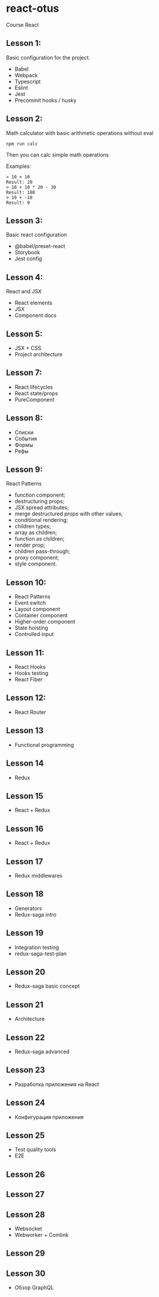 # react-otus
Course React

## Lesson 1:
Basic configuration for the project.

* Babel
* Webpack
* Typescript
* Eslint
* Jest
* Precommit hooks / husky

## Lesson 2:
Math calculator with basic arithmetic operations without eval

```npm run calc```

Then you can calc simple math operations

Examples:

```
> 10 + 10
Result: 20
> 10 + 10 * 20 - 30
Result: 180
> 19 + -10
Result: 9
```

## Lesson 3:
Basic react configuration

* @babel/preset-react
* Storybook
* Jest config

## Lesson 4:
React and JSX

* React elements
* JSX
* Component docs

## Lesson 5:
* JSX + CSS
* Project architecture

## Lesson 7:

* React lifecycles
* React state/props
* PureComponent

## Lesson 8:
* Списки
* События
* Формы
* Рефы

## Lesson 9:
React Patterns
* function component;
* destructuring props;
* JSX spread attributes;
* merge destructured props with other values;
* conditional rendering;
* children types;
* array as children;
* function as children;
* render prop;
* children pass-through;
* proxy component;
* style component.

## Lesson 10:
* React Patterns
* Event switch
* Layout component
* Container component
* Higher-order component
* State hoisting
* Controlled input


## Lesson 11:
* React Hooks
* Hooks testing
* React Fiber

## Lesson 12:
* React Router

## Lesson 13
* Functional programming

## Lesson 14
* Redux

## Lesson 15
* React + Redux

## Lesson 16
* React + Redux

## Lesson 17
* Redux middlewares

## Lesson 18
* Generators
* Redux-saga intro

## Lesson 19
* Integration testing
* redux-saga-test-plan

## Lesson 20
* Redux-saga basic concept

## Lesson 21
* Architecture

## Lesson 22
* Redux-saga advanced

## Lesson 23
* Разработка приложения на React

## Lesson 24
* Конфигурация приложения

## Lesson 25
* Test quality tools
* E2E

## Lesson 26

## Lesson 27

## Lesson 28
* Websocket
* Webworker + Comlink

## Lesson 29

## Lesson 30
* Обзор GraphQL